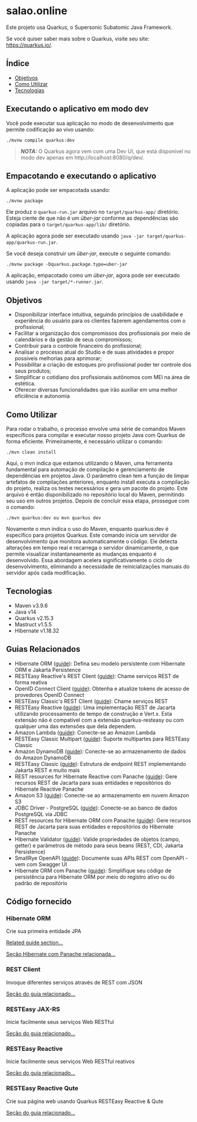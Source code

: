 # salao.online

Este projeto usa Quarkus, o Supersonic Subatomic Java Framework.

Se você quiser saber mais sobre o Quarkus, visite seu site: https://quarkus.io/.

## Índice
- <a href="#objetivos">Objetivos</a>
- <a href="#como-utilizar">Como Utilizar</a> 
- <a href="#tecnologias">Tecnologias</a>

## Executando o aplicativo em modo dev

Você pode executar sua aplicação no modo de desenvolvimento que permite codificação ao vivo usando:
```shell script
./mvnw compile quarkus:dev
```

> **_NOTA:_**  O Quarkus agora vem com uma Dev UI, que está disponível no modo dev apenas em http://localhost:8080/q/dev/.

## Empacotando e executando o aplicativo

A aplicação pode ser empacotada usando:
```shell script
./mvnw package
```
Ele produz o `quarkus-run.jar` arquivo no `target/quarkus-app/` diretório.
Esteja ciente de que não é um _über-jar_ conforme as dependências são copiadas para o `target/quarkus-app/lib/` diretório.

A aplicação agora pode ser executado usando `java -jar target/quarkus-app/quarkus-run.jar`.

Se você deseja construir um _über-jar_, execute o seguinte comando:
```shell script
./mvnw package -Dquarkus.package.type=uber-jar
```

A aplicação, empacotado como um _über-jar_, agora pode ser executado usando `java -jar target/*-runner.jar`.


## Objetivos
 
- Disponibilizar interface intuitiva, seguindo princípios de usabilidade e experiência do usuário para os clientes fazerem agendamentos com o profissional; 
- Facilitar a organização dos compromissos dos profissionais por meio de calendários e da gestão de seus compromissos; 
- Contribuir para o controle financeiro do profissional; 
- Analisar o processo atual do Studio e de suas atividades e propor possíveis melhorias para aprimorar;
- Possibilitar a criação de estoques pro profissional poder ter controle dos seus produtos;
- Simplificar o cotidiano dos profissionais autônomos com MEI na área de estética.
- Oferecer diversas funcionalidades que irão auxiliar em uma melhor eficiência e autonomia


## Como Utilizar

Para rodar o trabalho, o processo envolve uma série de comandos Maven específicos para compilar e executar nosso projeto Java com Quarkus de forma eficiente. Primeiramente, é necessário utilizar o comando:  

```shell script
./mvn clean install
```
Aqui, o mvn indica que estamos utilizando o Maven, uma ferramenta fundamental para automação de compilação e gerenciamento de dependências em projetos Java. O parâmetro clean tem a função de limpar artefatos de compilações anteriores, enquanto install executa a compilação do projeto, realiza os testes necessários e gera um pacote do projeto. Este arquivo é então disponibilizado no repositório local do Maven, permitindo seu uso em outros projetos. Depois de concluir essa etapa, prossegue com o comando: 

```shell script
./mvn quarkus:dev ou mvn quarkus dev
```
Novamente o mvn indica o uso do Maven, enquanto quarkus:dev é específico para projetos Quarkus. Este comando inicia um servidor de desenvolvimento que monitora automaticamente o código. Ele detecta alterações em tempo real e recarrega o servidor dinamicamente, o que permite visualizar instantaneamente as mudanças enquanto é desenvolvido. Essa abordagem acelera significativamente o ciclo de desenvolvimento, eliminando a necessidade de reinicializações manuais do servidor após cada modificação.

## Tecnologias

* Maven v3.9.6
* Java v14
* Quarkus v2.15.3
* Mastruct v1.5.5
* Hibernate v1.18.32

## Guias Relacionados

- Hibernate ORM ([guide](https://quarkus.io/guides/hibernate-orm)): Defina seu modelo persistente com Hibernate ORM e Jakarta Persistence
- RESTEasy Reactive's REST Client ([guide](https://quarkus.io/guides/rest-client-reactive)): Chame serviços REST de forma reativa
- OpenID Connect Client ([guide](https://quarkus.io/guides/security-openid-connect-client)): Obtenha e atualize tokens de acesso de provedores OpenID Connect
- RESTEasy Classic's REST Client ([guide](https://quarkus.io/guides/rest-client)): Chame serviços REST
- RESTEasy Reactive ([guide](https://quarkus.io/guides/resteasy-reactive)): Uma implementação REST de Jacarta utilizando processamento de tempo de construção e Vert.x. Esta extensão não é compatível com a extensão quarkus-resteasy ou com qualquer uma das extensões que dela dependem.
- Amazon Lambda ([guide](https://docs.quarkiverse.io/quarkus-amazon-services/dev/amazon-lambda.html)): Conecte-se ao Amazon Lambda
- RESTEasy Classic Multipart ([guide](https://quarkus.io/guides/rest-json#multipart-support)): Suporte multipartes para RESTEasy Classic
- Amazon DynamoDB ([guide](https://docs.quarkiverse.io/quarkus-amazon-services/dev/amazon-dynamodb.html)): Conecte-se ao armazenamento de dados do Amazon DynamoDB
- RESTEasy Classic ([guide](https://quarkus.io/guides/resteasy)): Estrutura de endpoint REST implementando Jakarta REST e muito mais
- REST resources for Hibernate Reactive com Panache ([guide](https://quarkus.io/guides/rest-data-panache)): Gere recursos REST de Jacarta para suas entidades e repositórios do Hibernate Reactive Panache
- Amazon S3 ([guide](https://docs.quarkiverse.io/quarkus-amazon-services/dev/amazon-s3.html)): Conecte-se ao armazenamento em nuvem Amazon S3
- JDBC Driver - PostgreSQL ([guide](https://quarkus.io/guides/datasource)): Conecte-se ao banco de dados PostgreSQL via JDBC
- REST resources for Hibernate ORM com Panache ([guide](https://quarkus.io/guides/rest-data-panache)): Gere recursos REST de Jacarta para suas entidades e repositórios do Hibernate Panache
- Hibernate Validator ([guide](https://quarkus.io/guides/validation)): Valide propriedades de objetos (campo, getter) e parâmetros de método para seus beans (REST, CDI, Jakarta Persistence)
- SmallRye OpenAPI ([guide](https://quarkus.io/guides/openapi-swaggerui)): Documente suas APIs REST com OpenAPI - vem com Swagger UI
- Hibernate ORM com Panache ([guide](https://quarkus.io/guides/hibernate-orm-panache)): Simplifique seu código de persistência para Hibernate ORM por meio do registro ativo ou do padrão de repositório

## Código fornecido

### Hibernate ORM

Crie sua primeira entidade JPA

[Related guide section...](https://quarkus.io/guides/hibernate-orm)

[Seção Hibernate com Panache relacionada...](https://quarkus.io/guides/hibernate-orm-panache)


### REST Client

Invoque diferentes serviços através de REST com JSON

[Seção do guia relacionado...](https://quarkus.io/guides/rest-client)

### RESTEasy JAX-RS

Inicie facilmente seus serviços Web RESTful

[Seção do guia relacionado...](https://quarkus.io/guides/getting-started#the-jax-rs-resources)

### RESTEasy Reactive

Inicie facilmente seus serviços Web RESTful reativos

[Seção do guia relacionado...](https://quarkus.io/guides/getting-started-reactive#reactive-jax-rs-resources)

### RESTEasy Reactive Qute

Crie sua página web usando Quarkus RESTEasy Reactive & Qute

[Seção do guia relacionado...](https://quarkus.io/guides/qute#type-safe-templates)
